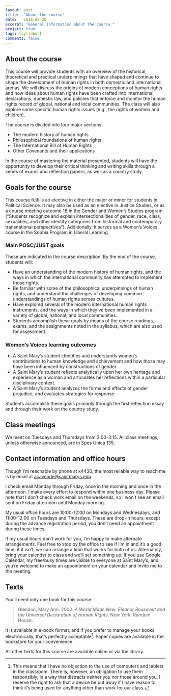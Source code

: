 ```yaml
---
layout: post
title:  "About the course"
date:   2018-08-20
excerpt: "General information about the course."
project: true
tags: [syllabus]
comments: false
---
```


## About the course

This course will provide students with an overview of the historical, theoretical and practical underpinnings that have shaped and continue to shape the development of human rights in both domestic and international arenas. We will discuss the origins of modern conceptions of human rights and how ideas about human rights have been crafted into international declarations, domestic law, and policies that enforce and monitor the human rights record of global, national and local communities. The class will also explore some specific human rights issues (e.g., the rights of women and children).

The course is divided into four major sections:

* The modern history of human rights
* Philosophical foundations of human rights
* The International Bill of Human Rights
* Other Covenants and their applications

In the course of mastering the material presented, students will have the opportunity to develop their critical thinking and writing skills through a series of exams and reflection papers, as well as a country study.

## Goals for the course

This course fulfills an elective in either the major or minor for students in Political Science. It may also be used as an elective in Justice Studies, or as a course meeting outcome 1B in the Gender and Women’s Studies program (“Students recognize and explain intersectionalities of gender, race, class, sexualities, and other identity categories from historical and contemporary transnational perspectives”). Additionally, it serves as a Women’s Voices course in the Sophia Program in Liberal Learning.

### Main POSC/JUST goals

These are indicated in the course description. By the end of the course, students will:

* Have an understanding of the modern history of human rights, and the ways in which the international community has attempted to implement those rights.
* Be familiar with some of the philosophical underpinnings of human rights, and understand the challenges of developing common understandings of human rights across cultures.
* Have explored several of the modern international human rights instruments, and the ways in which they’ve been implemented in a variety of global, national, and local communities.
* Students accomplish these goals by means of the course readings, exams, and the assignments noted in the syllabus, which are also used for assessment.

### Women’s Voices learning outcomes

* A Saint Mary’s student identifies and understands women’s contributions to human knowledge and achievement and how those may have been influenced by constructions of gender.
* A Saint Mary’s student reflects analytically upon her own heritage and experience as a woman and articulates her reflections within a particular disciplinary context.
* A Saint Mary’s student analyzes the forms and effects of gender prejudice, and evaluates strategies for response.

Students accomplish these goals primarily through the first reflection essay and through their work on the country study.



## Class meetings

We meet on Tuesdays and Thursdays from 2:00-3:15. All class meetings, unless otherwise announced, are in Spes Unica 135.

## Contact information and office hours

Though I’m reachable by phone at x4430, the most reliable way to reach me is by email at [acavende@saintmarys.edu](mailto:acavende@saintmarys.edu).

I check email Monday through Friday, once in the morning and once in the afternoon. I make every effort to respond within one business day. Please note that I don’t check work email on the weekends, so I won’t see an email sent on Friday afternoon until Monday morning.

My usual office hours are 10:00-12:00 on Mondays and Wednesdays, and 11:00-12:00 on Tuesdays and Thursdays. These are drop-in hours; except during the advance registration period, you don’t need an appointment during these times.

If my usual hours don’t work for you, I’m happy to make alternate arrangements. Feel free to stop by the office to see if I’m in and it’s a good time; if it isn’t, we can arrange a time that works for both of us. Alternately, bring your calendar to class and we’ll set something up. If you use Google Calendar, my free/busy times are visible to everyone at Saint Mary’s, and you’re welcome to make an appointment on your calendar and invite me to the meeting.

## Texts

You’ll need only one book for this course:

> Glendon, Mary Ann. 2002. *A World Made New: Eleanor Roosevelt and the Universal Declaration of Human Rights*. New York: Random House.

It is available in e-book format, and if you prefer to manage your books electronically, that’s perfectly acceptable[^1]. Paper copies are available in the bookstore for your convenience.

All other texts for this course are available online or via the library.



[^1]:	This means that I have no objection to the use of computers and tablets in the classroom. There is, however, an obligation to use them responsibly, in a way that distracts neither you nor those around you. I reserve the right to ask that a device be put away if I have reason to think it’s being used for anything other than work for our class.